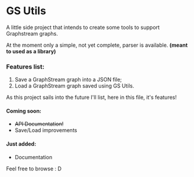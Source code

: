 # GS Utils

A little side project that intends to create some tools to support Graphstream graphs.

At the moment only a simple, not yet complete, parser is available. **(meant to used as a library)**

### Features list:
1. Save a GraphStream graph into a JSON file;
2. Load a GraphStream graph saved using GS Utils.

As this project sails into the future I'll list, here in this file, it's features!

#### Coming soon:
* ~~API Documentation!~~
* Save/Load improvements

#### Just added:
* Documentation

Feel free to browse : D
